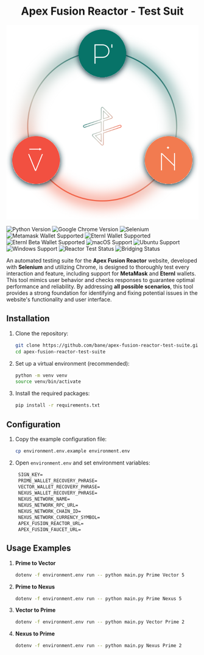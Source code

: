 <h1 align="center">Apex Fusion Reactor - Test Suit</h1>

<p align="center"><img src="./images/reactor.svg" alt="Apex Fusion Reactor" /></p>

![Python Version](https://img.shields.io/badge/Python-3.9.x-4285f4?logo=python&logoColor=white)
![Google Chrome Version](https://img.shields.io/badge/Google%20Chrome-%3E%3D%20129.0.0-4285f4?logo=GoogleChrome&logoColor=white)
![Selenium](https://img.shields.io/badge/Selenium-4.25.0-4285f4?logo=selenium&logoColor=white)
![Metamask Wallet Supported](https://img.shields.io/badge/MetaMask%20Wallet-12.4.2-4285f4?logo=Ethereum&logoColor=white)
![Eternl Wallet Supported](https://img.shields.io/badge/Eternl%20Wallet-1.12.20-4285f4?logo=Cardano&logoColor=white)
![Eternl Beta Wallet Supported](https://img.shields.io/badge/Eternl%20Beta%20Wallet-1.12.19-4285f4?logo=Cardano&logoColor=white)
![macOS Support](https://img.shields.io/badge/macOS-tested-4ccf50?logo=macos&logoColor=white)
![Ubuntu Support](https://img.shields.io/badge/Ubuntu-not%20tested-ee0000?logo=ubuntu&logoColor=white)
![Windows Support](https://img.shields.io/badge/Windows-not%20tested-ee0000?logo=windows&logoColor=white)
![Reactor Test Status](https://github.com/bane/apex-fusion-reactor-test-suite/actions/workflows/reactor-test.yml/badge.svg)
![Bridging Status](https://github.com/bane/apex-fusion-reactor-test-suite/actions/workflows/bridging.yml/badge.svg)

An automated testing suite for the **Apex Fusion Reactor** website, 
developed with **Selenium** and utilizing Chrome, 
is designed to thoroughly test every interaction and feature, 
including support for **MetaMask** and **Eternl** wallets. 
This tool mimics user behavior and checks responses to guarantee optimal performance and reliability. 
By addressing **all possible scenarios**, this tool provides a strong foundation for identifying and fixing potential issues in the website's functionality and user interface.

## Installation

1. Clone the repository:

   ```bash
   git clone https://github.com/bane/apex-fusion-reactor-test-suite.git
   cd apex-fusion-reactor-test-suite
   ```

2. Set up a virtual environment (recommended):

   ```bash
   python -m venv venv
   source venv/bin/activate
   ```

3. Install the required packages:

   ```bash
   pip install -r requirements.txt
   ```

## Configuration

1. Copy the example configuration file:

   ```bash
   cp environment.env.example environment.env
   ```

2. Open `environment.env` and set environment variables:

   ```
    SIGN_KEY=
    PRIME_WALLET_RECOVERY_PHRASE=
    VECTOR_WALLET_RECOVERY_PHRASE=
    NEXUS_WALLET_RECOVERY_PHRASE=
    NEXUS_NETWORK_NAME=
    NEXUS_NETWORK_RPC_URL=
    NEXUS_NETWORK_CHAIN_ID=
    NEXUS_NETWORK_CURRENCY_SYMBOL=
    APEX_FUSION_REACTOR_URL=
    APEX_FUSION_FAUCET_URL=
   ```

## Usage Examples

1. **Prime to Vector**

   ```bash
   dotenv -f environment.env run -- python main.py Prime Vector 5
   ```

2. **Prime to Nexus**

   ```bash
   dotenv -f environment.env run -- python main.py Prime Nexus 5
   ```

3. **Vector to Prime**

   ```bash
   dotenv -f environment.env run -- python main.py Vector Prime 2
   ```
  
4. **Nexus to Prime**

   ```bash
   dotenv -f environment.env run -- python main.py Nexus Prime 2
   ```
